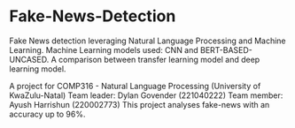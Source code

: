 # Fake-News-Detection
Fake News detection leveraging Natural Language Processing and Machine Learning. Machine Learning models used: CNN and BERT-BASED-UNCASED. A comparison between transfer learning model and deep learning model.

A project for COMP316 - Natural Language Processing (University of KwaZulu-Natal)
Team leader: Dylan Govender (221040222)
Team member: Ayush Harrishun (220002773)
This project analyses fake-news with an accuracy up to 96%.
